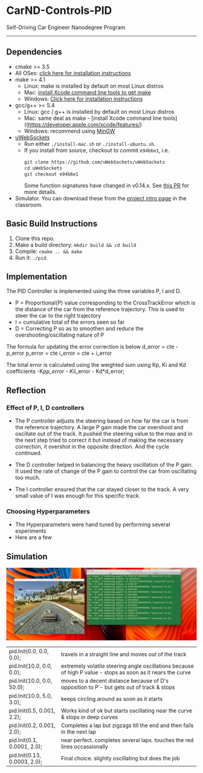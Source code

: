 # CarND-Controls-PID
Self-Driving Car Engineer Nanodegree Program

---

## Dependencies

* cmake >= 3.5
 * All OSes: [click here for installation instructions](https://cmake.org/install/)
* make >= 4.1
  * Linux: make is installed by default on most Linux distros
  * Mac: [install Xcode command line tools to get make](https://developer.apple.com/xcode/features/)
  * Windows: [Click here for installation instructions](http://gnuwin32.sourceforge.net/packages/make.htm)
* gcc/g++ >= 5.4
  * Linux: gcc / g++ is installed by default on most Linux distros
  * Mac: same deal as make - [install Xcode command line tools]((https://developer.apple.com/xcode/features/)
  * Windows: recommend using [MinGW](http://www.mingw.org/)
* [uWebSockets](https://github.com/uWebSockets/uWebSockets)
  * Run either `./install-mac.sh` or `./install-ubuntu.sh`.
  * If you install from source, checkout to commit `e94b6e1`, i.e.
    ```
    git clone https://github.com/uWebSockets/uWebSockets
    cd uWebSockets
    git checkout e94b6e1
    ```
    Some function signatures have changed in v0.14.x. See [this PR](https://github.com/udacity/CarND-MPC-Project/pull/3) for more details.
* Simulator. You can download these from the [project intro page](https://github.com/udacity/self-driving-car-sim/releases) in the classroom.

## Basic Build Instructions

1. Clone this repo.
2. Make a build directory: `mkdir build && cd build`
3. Compile: `cmake .. && make`
4. Run it: `./pid`.


## Implementation

The PID Controller is implemented using the three variables P, I and D.
* P = Proportional(P) value corresponding to the CrossTrackError which is the distance of the car from the reference trajectory. This is used to steer the car to the right trajectory
* I = cumulative total of the errors seen so far
* D = Correcting P so as to smoothen and reduce the overshooting/oscillating nature of P

The formula for updating the error correction is below
d_error = cte - p_error
p_error = cte
i_error = cte + i_error

The total error is calculated using the weighted sum using Kp, Ki and Kd coefficients
-Kp*p_error - Ki*i_error - Kd*d_error;


## Reflection

### Effect of P, I, D controllers

* The P controller adjusts the steering based on how far the car is from the reference trajectory. A large P gain made the car overshoot and oscillate out of the track. It pushed the steering value to the max and in the next step tried to correct it but instead of making the necessary correction, it overshot in the opposite direction. And the cycle continued.

* The D controller helped in balancing the heavy oscillation of the P gain. It used the rate of change of the P gain to control the car from oscillating too much.

* The I controller ensured that the car stayed closer to the track. A very small value of I was enough for this specific track.

### Choosing Hyperparameters

* The Hyperparameters were hand tuned by performing several experiments
* Here are a few
<table>
<tr><td>pid.Init(0.0, 0.0, 0.0);</td><td>travels in a straight line and moves out of the track</td></tr>
<tr><td>pid.Init(10.0, 0.0, 0.0);</td><td>extremely volatile steering angle oscillations because of high P value - stops as soon as it nears the curve</td></tr>
<tr><td>pid.Init(10.0, 0.0, 50.0);</td><td>moves to a decent distance because of D's opposition to P - but gets out of track & stops</td></tr>
<tr><td>pid.Init(10.0, 5.0, 3.0);</td><td>keeps circling around as soon as it starts</td></tr>
<tr><td>pid.Init(0.5, 0.001, 2.2);</td><td>Works kind of ok but starts oscillating near the curve & stops in deep curves</td></tr>
<tr><td>pid.Init(0.2, 0.001, 2.0);</td><td>Completes a lap but zigzags till the end and then fails in the next lap</td></tr>
<tr><td>pid.Init(0.1, 0.0001, 2.0);</td><td>near perfect. completes several laps. touches the red lines occassionally</td></tr>
<tr><td>pid.Init(0.13, 0.0003, 2.0);</td><td>Final choice. slightly oscillating but does the job</td></tr>


## Simulation
![Final Image](final.png)
